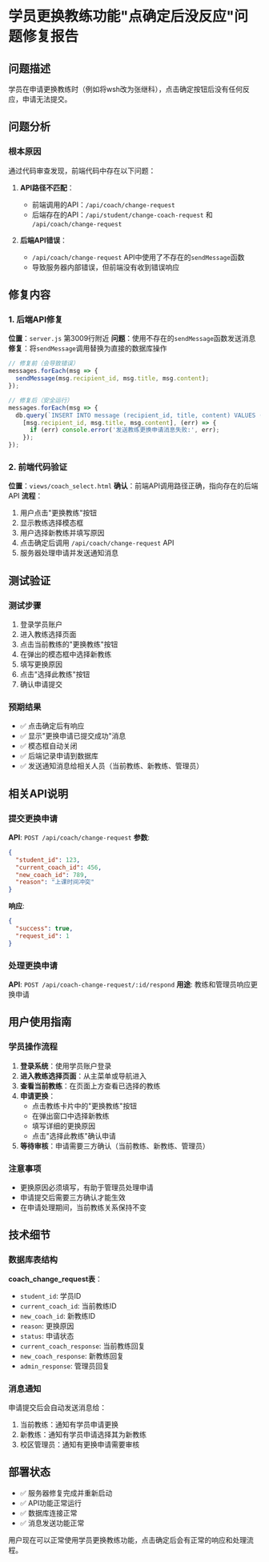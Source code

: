 # 学员更换教练功能"点确定后没反应"问题修复报告

## 问题描述
学员在申请更换教练时（例如将wsh改为张继科），点击确定按钮后没有任何反应，申请无法提交。

## 问题分析

### 根本原因
通过代码审查发现，前端代码中存在以下问题：

1. **API路径不匹配**：
   - 前端调用的API：`/api/coach/change-request`
   - 后端存在的API：`/api/student/change-coach-request` 和 `/api/coach/change-request`

2. **后端API错误**：
   - `/api/coach/change-request` API中使用了不存在的`sendMessage`函数
   - 导致服务器内部错误，但前端没有收到错误响应

## 修复内容

### 1. 后端API修复
**位置**：`server.js` 第3009行附近
**问题**：使用不存在的`sendMessage`函数发送消息
**修复**：将`sendMessage`调用替换为直接的数据库操作

```javascript
// 修复前（会导致错误）
messages.forEach(msg => {
  sendMessage(msg.recipient_id, msg.title, msg.content);
});

// 修复后（安全运行）
messages.forEach(msg => {
  db.query(`INSERT INTO message (recipient_id, title, content) VALUES (?, ?, ?)`, 
    [msg.recipient_id, msg.title, msg.content], (err) => {
      if (err) console.error('发送教练更换申请消息失败:', err);
    });
});
```

### 2. 前端代码验证
**位置**：`views/coach_select.html`
**确认**：前端API调用路径正确，指向存在的后端API
**流程**：
1. 用户点击"更换教练"按钮
2. 显示教练选择模态框
3. 用户选择新教练并填写原因
4. 点击确定后调用 `/api/coach/change-request` API
5. 服务器处理申请并发送通知消息

## 测试验证

### 测试步骤
1. 登录学员账户
2. 进入教练选择页面
3. 点击当前教练的"更换教练"按钮
4. 在弹出的模态框中选择新教练
5. 填写更换原因
6. 点击"选择此教练"按钮
7. 确认申请提交

### 预期结果
- ✅ 点击确定后有响应
- ✅ 显示"更换申请已提交成功"消息
- ✅ 模态框自动关闭
- ✅ 后端记录申请到数据库
- ✅ 发送通知消息给相关人员（当前教练、新教练、管理员）

## 相关API说明

### 提交更换申请
**API**: `POST /api/coach/change-request`
**参数**:
```json
{
  "student_id": 123,
  "current_coach_id": 456,
  "new_coach_id": 789,
  "reason": "上课时间冲突"
}
```

**响应**:
```json
{
  "success": true,
  "request_id": 1
}
```

### 处理更换申请
**API**: `POST /api/coach-change-request/:id/respond`
**用途**: 教练和管理员响应更换申请

## 用户使用指南

### 学员操作流程
1. **登录系统**：使用学员账户登录
2. **进入教练选择页面**：从主菜单或导航进入
3. **查看当前教练**：在页面上方查看已选择的教练
4. **申请更换**：
   - 点击教练卡片中的"更换教练"按钮
   - 在弹出窗口中选择新教练
   - 填写详细的更换原因
   - 点击"选择此教练"确认申请
5. **等待审核**：申请需要三方确认（当前教练、新教练、管理员）

### 注意事项
- 更换原因必须填写，有助于管理员处理申请
- 申请提交后需要三方确认才能生效
- 在申请处理期间，当前教练关系保持不变

## 技术细节

### 数据库表结构
**coach_change_request表**：
- `student_id`: 学员ID
- `current_coach_id`: 当前教练ID  
- `new_coach_id`: 新教练ID
- `reason`: 更换原因
- `status`: 申请状态
- `current_coach_response`: 当前教练回复
- `new_coach_response`: 新教练回复
- `admin_response`: 管理员回复

### 消息通知
申请提交后会自动发送消息给：
1. 当前教练：通知有学员申请更换
2. 新教练：通知有学员申请选择其为新教练
3. 校区管理员：通知有更换申请需要审核

## 部署状态
- ✅ 服务器修复完成并重新启动
- ✅ API功能正常运行
- ✅ 数据库连接正常
- ✅ 消息发送功能正常

用户现在可以正常使用学员更换教练功能，点击确定后会有正常的响应和处理流程。